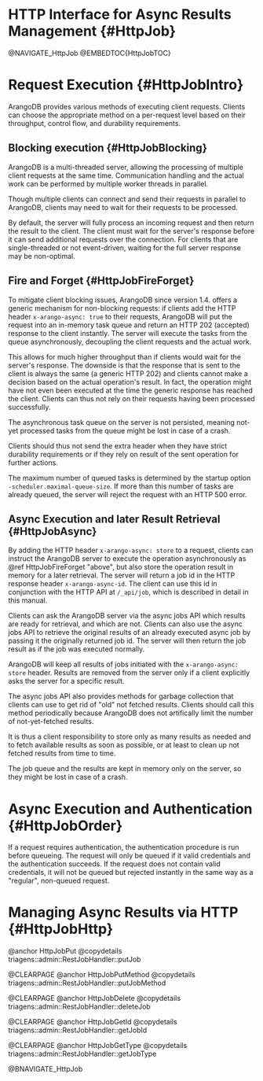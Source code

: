 HTTP Interface for Async Results Management {#HttpJob}
======================================================

@NAVIGATE_HttpJob
@EMBEDTOC{HttpJobTOC}

Request Execution {#HttpJobIntro}
=================================

ArangoDB provides various methods of executing client requests. Clients can choose the appropriate method on a per-request level based on their throughput, control flow, and durability requirements.

Blocking execution {#HttpJobBlocking}
-------------------------------------

ArangoDB is a multi-threaded server, allowing the processing of multiple client 
requests at the same time. Communication handling and the actual work can be performed
by multiple worker threads in parallel.

Though multiple clients can connect and send their requests in parallel to ArangoDB,
clients may need to wait for their requests to be processed.

By default, the server will fully process an incoming request and then return the
result to the client. The client must wait for the server's response before it can
send additional requests over the connection. For clients that are single-threaded
or not event-driven, waiting for the full server response may be non-optimal.

Fire and Forget {#HttpJobFireForget}
------------------------------------

To mitigate client blocking issues, ArangoDB since version 1.4. offers a generic mechanism 
for non-blocking requests: if clients add the HTTP header `x-arango-async: true` to their
requests, ArangoDB will put the request into an in-memory task queue and return an HTTP 202
(accepted) response to the client instantly. The server will execute the tasks from
the queue asynchronously, decoupling the client requests and the actual work.

This allows for much higher throughput than if clients would wait for the server's
response. The downside is that the response that is sent to the client is always the
same (a generic HTTP 202) and clients cannot make a decision based on the actual
operation's result. In fact, the operation might have not even been executed at the
time the generic response has reached the client. Clients can thus not rely on their
requests having been processed successfully.

The asynchronous task queue on the server is not persisted, meaning not-yet processed
tasks from the queue might be lost in case of a crash.

Clients should thus not send the extra header when they have strict durability 
requirements or if they rely on result of the sent operation for further actions.

The maximum number of queued tasks is determined by the startup option 
`-scheduler.maximal-queue-size`. If more than this number of tasks are already queued,
the server will reject the request with an HTTP 500 error.

Async Execution and later Result Retrieval {#HttpJobAsync}
----------------------------------------------------------

By adding the HTTP header `x-arango-async: store` to a request, clients can instruct
the ArangoDB server to execute the operation asynchronously as @ref HttpJobFireForget
"above", but also store the operation result in memory for a later retrieval. The
server will return a job id in the HTTP response header `x-arango-async-id`. The client
can use this id in conjunction with the HTTP API at `/_api/job`, which is described in
detail in this manual.

Clients can ask the ArangoDB server via the async jobs API which results are
ready for retrieval, and which are not. Clients can also use the async jobs API to
retrieve the original results of an already executed async job by passing it the
originally returned job id. The server will then return the job result as if the job was 
executed normally.

ArangoDB will keep all results of jobs initiated with the `x-arango-async: store` 
header. Results are removed from the server only if a client explicitly asks the
server for a specific result.

The async jobs API also provides methods for garbage collection that clients can
use to get rid of "old" not fetched results. Clients should call this method periodically
because ArangoDB does not artifically limit the number of not-yet-fetched results.

It is thus a client responsibility to store only as many results as needed and to fetch 
available results as soon as possible, or at least to clean up not fetched results
from time to time.

The job queue and the results are kept in memory only on the server, so they might be
lost in case of a crash.

Async Execution and Authentication {#HttpJobOrder}
==================================================

If a request requires authentication, the authentication procedure is run before 
queueing. The request will only be queued if it valid credentials and the authentication 
succeeds. If the request does not contain valid credentials, it will not be queued but
rejected instantly in the same way as a "regular", non-queued request.

Managing Async Results via HTTP {#HttpJobHttp}
==============================================

@anchor HttpJobPut
@copydetails triagens::admin::RestJobHandler::putJob

@CLEARPAGE
@anchor HttpJobPutMethod
@copydetails triagens::admin::RestJobHandler::putJobMethod

@CLEARPAGE
@anchor HttpJobDelete
@copydetails triagens::admin::RestJobHandler::deleteJob

@CLEARPAGE
@anchor HttpJobGetId
@copydetails triagens::admin::RestJobHandler::getJobId

@CLEARPAGE
@anchor HttpJobGetType
@copydetails triagens::admin::RestJobHandler::getJobType

@BNAVIGATE_HttpJob
